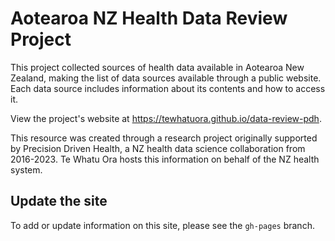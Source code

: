# Aotearoa NZ Health Data Review Project
This project collected sources of health data available in Aotearoa New Zealand, making the list of data sources available through a public website. Each data source includes information about its contents and how to access it.

View the project's website at https://tewhatuora.github.io/data-review-pdh.

This resource was created through a research project originally supported by Precision Driven Health, a NZ health data science collaboration from 2016-2023. Te Whatu Ora hosts this information on behalf of the NZ health system.

## Update the site
To add or update information on this site, please see the `gh-pages` branch.
